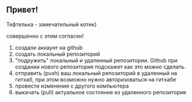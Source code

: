 ## Привет!

Тефтелька - замечательный котик)

совершенно с этим согласен!
1. создали аккаунт на github
2. создать локальный репозиторий
3. "подружить" локальный и удаленный репозитории. Github при создании нового репозитория подскажет как это можно сделать.
4. отправить (push) ваш локальный репозиторий в удаленный на гитхаб, при этом  возможно нужно авторизоваться на гитхабе
5. провести изменения с другого компьютера
6. выкачать (pull) актуальное состояние из удаленного репозитория